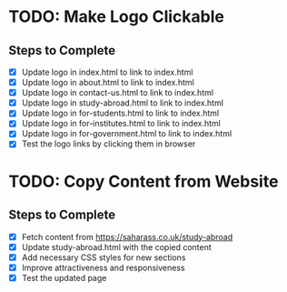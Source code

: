 # TODO: Make Logo Clickable

## Steps to Complete

- [x] Update logo in index.html to link to index.html
- [x] Update logo in about.html to link to index.html
- [x] Update logo in contact-us.html to link to index.html
- [x] Update logo in study-abroad.html to link to index.html
- [x] Update logo in for-students.html to link to index.html
- [x] Update logo in for-institutes.html to link to index.html
- [x] Update logo in for-government.html to link to index.html
- [x] Test the logo links by clicking them in browser

# TODO: Copy Content from Website

## Steps to Complete

- [x] Fetch content from https://saharass.co.uk/study-abroad
- [x] Update study-abroad.html with the copied content
- [x] Add necessary CSS styles for new sections
- [x] Improve attractiveness and responsiveness
- [x] Test the updated page
